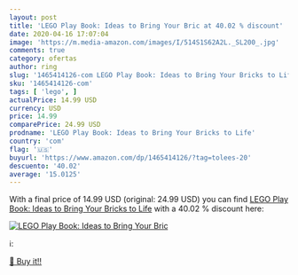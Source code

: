 ```yaml
---
layout: post
title: 'LEGO Play Book: Ideas to Bring Your Bric at 40.02 % discount'
date: 2020-04-16 17:07:04
image: 'https://m.media-amazon.com/images/I/514S1S62A2L._SL200_.jpg'
comments: true
category: ofertas
author: ring
slug: '1465414126-com LEGO Play Book: Ideas to Bring Your Bricks to Life'
sku: '1465414126-com'
tags: [ 'lego', ]
actualPrice: 14.99 USD
currency: USD
price: 14.99
comparePrice: 24.99 USD
prodname: 'LEGO Play Book: Ideas to Bring Your Bricks to Life'
country: 'com'
flag: '🇺🇸'
buyurl: 'https://www.amazon.com/dp/1465414126/?tag=tolees-20'
descuento: '40.02'
average: '15.0125'
---
```


With a final price of 14.99 USD (original: 24.99 USD) you can find [LEGO Play Book: Ideas to Bring Your Bricks to Life](https://www.amazon.com/dp/1465414126/?tag=tolees-20) with a  40.02 % discount here:

[![LEGO Play Book: Ideas to Bring Your Bric](https://m.media-amazon.com/images/I/514S1S62A2L._SL200_.jpg)](https://www.amazon.com/dp/1465414126/?tag=tolees-20)

ℹ️:


[🛒 Buy it!!](https://www.amazon.com/dp/1465414126/?tag=tolees-20)
